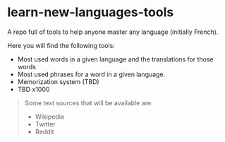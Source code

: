 # learn-new-languages-tools
A repo full of tools to help anyone master any language (initially French).

Here you will find the following tools:
* Most used words in a given language and the translations for those words
* Most used phrases for a word in a given language.
* Memorization system (TBD)
* TBD x1000

> Some text sources that will be available are: 
> * Wikipedia
> * Twitter
> * Reddit



